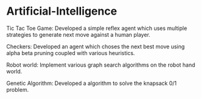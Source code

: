# Artificial-Intelligence
Tic Tac Toe Game: Developed a simple reflex agent which uses multiple strategies to generate next move against a human player.

Checkers: Developed an agent which choses the next best move using alpha beta pruning coupled with various heuristics.

Robot world: Implement various graph search algorithms on the robot hand world.

Genetic Algorithm: Developed a algorithm to solve the knapsack 0/1 problem.
